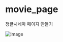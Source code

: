 # movie_page
정글시네마 페이지 만들기

![image](https://user-images.githubusercontent.com/73926393/167260832-13504448-9577-476f-9c45-d4c008387fb2.png)
